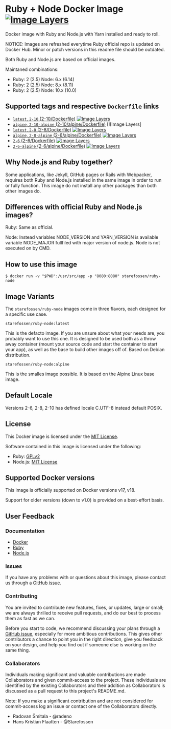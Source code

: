# Ruby + Node Docker Image [![Image Layers](https://images.microbadger.com/badges/image/starefossen/ruby-node:alpine.svg)](https://microbadger.com/#/images/starefossen/ruby-node:alpine)

Docker image with Ruby and Node.js with Yarn installed and ready to roll.

NOTICE: Images are refreshed everytime Ruby official repo is updated on Docker Hub. Minor or patch versions in this readme file should be outdated.

Both Ruby and Node.js are based on official images.

Maintaned combinations:

* Ruby: 2 (2.5) Node: 6.x (6.14)
* Ruby: 2 (2.5) Node: 8.x (8.11)
* Ruby: 2 (2.5) Node: 10.x (10.0)

## Supported tags and respective `Dockerfile` links

* [`latest`, `2-10` (2-10/Dockerfile)](https://github.com/Starefossen/docker-ruby-node/blob/master/2-10/stretch/Dockerfile) [![Image Layers](https://images.microbadger.com/badges/image/starefossen/ruby-node:latest.svg)](https://microbadger.com/#/images/starefossen/ruby-node:latest)
* [`alpine`, `2-10-alpine` (2-10/alpine/Dockerfile)](https://github.com/Starefossen/docker-ruby-node/blob/master/2-10/alpine/Dockerfile) [![Image Layers]
* [`latest`, `2-8` (2-8/Dockerfile)](https://github.com/Starefossen/docker-ruby-node/blob/master/2-8/stretch/Dockerfile) [![Image Layers](https://images.microbadger.com/badges/image/starefossen/ruby-node:2-8.svg)](https://microbadger.com/#/images/starefossen/ruby-node:latest)
* [`alpine`, `2-8-alpine` (2-6/alpine/Dockerfile)](https://github.com/Starefossen/docker-ruby-node/blob/master/2-8/alpine/Dockerfile) [![Image Layers](https://images.microbadger.com/badges/image/starefossen/ruby-node:2.8-alpine.svg)](https://microbadger.com/#/images/starefossen/ruby-node:alpine)
* [`2-6` (2-6/Dockerfile)](https://github.com/Starefossen/docker-ruby-node/blob/master/2-6/stretch/Dockerfile) [![Image Layers](https://images.microbadger.com/badges/image/starefossen/ruby-node:2-6.svg)](https://microbadger.com/#/images/starefossen/ruby-node:2-6)
* [`2-6-alpine` (2-6/alpine/Dockerfile)](https://github.com/Starefossen/docker-ruby-node/blob/master/2-6/alpine/Dockerfile) [![Image Layers](https://images.microbadger.com/badges/image/starefossen/ruby-node:2-6-alpine.svg)](https://microbadger.com/#/images/starefossen/ruby-node:2-6-alpine)

## Why Node.js and Ruby together?

Some applications, like Jekyll, GitHub pages or Rails with Webpacker, requires both Ruby and Node.js
installed in the same image in order to run or fully function. This image do not install any other packages than both other images do.

## Differences with official Ruby and Node.js images?

Ruby: Same as official.

Node: Instead variables NODE_VERSION and YARN_VERSION is available variable NODE_MAJOR fullfiled with major version of node.js. Node is not executed on by CMD.

## How to use this image

```
$ docker run -v "$PWD":/usr/src/app -p "8080:8080" starefossen/ruby-node
```

## Image Variants

The `starefossen/ruby-node` images come in three flavors, each designed for a
specific use case.

`starefossen/ruby-node:latest`

This is the defacto image. If you are unsure about what your needs are, you
probably want to use this one. It is designed to be used both as a throw away container (mount your source code and start the container to start your app), as well as the base to build other images off of.
Based on Debian distribution.

`starefossen/ruby-node:alpine`

This is the smalles image possible. It is based on the Alpine Linux base image.

## Default Locale

Versions 2-6, 2-8, 2-10 has defined locale C.UTF-8 instead default POSIX.

## License

This Docker image is licensed under the [MIT License](https://github.com/Starefossen/docker-ruby-node/blob/master/LICENSE).

Software contained in this image is licensed under the following:

* Ruby: [GPLv2](https://github.com/ruby/ruby/blob/trunk/GPL)
* Node.js: [MIT License](https://github.com/nodejs/node/blob/master/LICENSE)

## Supported Docker versions

This image is officially supported on Docker versions v17, v18.

Support for older versions (down to v1.0) is provided on a best-effort basis.

## User Feedback

### Documentation

* [Docker](http://docs.docker.com)
* [Ruby](https://www.ruby-lang.org/en/)
* [Node.js](https://nodejs.org/en/)

### Issues

If you have any problems with or questions about this image, please contact us
through a [GitHub issue](https://github.com/Starefossen/docker-ruby-node/issues).

### Contributing

You are invited to contribute new features, fixes, or updates, large or small;
we are always thrilled to receive pull requests, and do our best to process them
as fast as we can.

Before you start to code, we recommend discussing your plans through a [GitHub
issue](https://github.com/Starefossen/docker-ruby-node/issues), especially for
more ambitious contributions. This gives other contributors a chance to point
you in the right direction, give you feedback on your design, and help you find
out if someone else is working on the same thing.

### Collaborators

Individuals making significant and valuable contributions are made Collaborators
and given commit-access to the project. These individuals are identified by the
existing Collaborators and their addition as Collaborators is discussed as a
pull request to this project's README.md.

Note: If you make a significant contribution and are not considered for
commit-access log an issue or contact one of the Collaborators directly.

* Radovan Šmitala - @radeno
* Hans Kristian Flaatten - @Starefossen
